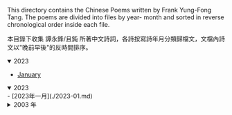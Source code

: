 This directory contains the Chinese Poems written by Frank Yung-Fong Tang. The poems are divided into files by year- month and sorted in reverse chronological order inside each file. 

本目錄下收集 譚永鋒/且鈍 所著中文詩詞，各詩按寫詩年月分類歸檔文，文檔內詩文以"晚前早後"的反時間排序。

<details open>
<summary>2023</summary>

- [January](./2023-01.md)
</details>

<details open>
<summary>2023</summary>
- [2023年一月](./2023-01.md)
</details>

<details>
<summary>2003 年</summary>
- [2003年五月](./2003-05.md)
</details>
